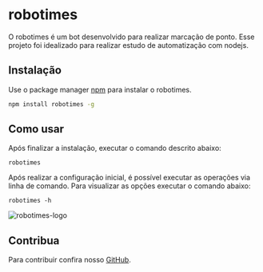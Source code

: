# robotimes

O robotimes é um bot desenvolvido para realizar marcação de ponto. Esse projeto foi idealizado para realizar estudo de automatização com nodejs.

## Instalação

Use o package manager [npm](https://www.npmjs.com/get-npm) para instalar o robotimes.

```bash
npm install robotimes -g
```

## Como usar
Após finalizar a instalação, executar o comando descrito abaixo:

```shell
robotimes
```
Após realizar a configuração inicial, é possível executar as operações via linha de comando. Para visualizar as opções executar o comando abaixo:

```shell
robotimes -h
```

![robotimes-logo](https://user-images.githubusercontent.com/42527519/62804523-f008ac00-bac3-11e9-8509-9b3e7af12a49.png) 

## Contribua
Para contribuir confira nosso [GitHub](https://github.com/renanrs/robotimes).
